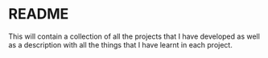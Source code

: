 # README

This will contain a collection of all the projects that I have developed as well as a description with all the things that I have learnt in each project.

